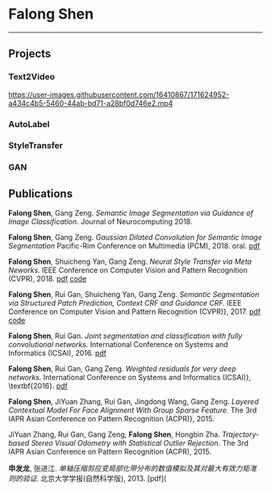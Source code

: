 # Falong Shen

----

## Projects

### Text2Video
https://user-images.githubusercontent.com/16410867/171624952-a434c4b5-5460-44ab-bd71-a28bf0d746e2.mp4

### AutoLabel


### StyleTransfer

### GAN


## Publications

**Falong Shen**, Gang Zeng. *Semantic Image Segmentation via Guidance of Image Classification*. Journal of Neurocomputing 2018.

**Falong Shen**, Gang Zeng. *Gaussian Dilated Convolution for Semantic Image Segmentation* Pacific-Rim Conference on Multimedia (PCM), 2018. oral. [pdf](https://link.springer.com/chapter/10.1007/978-3-030-00776-8_30)

 **Falong Shen**, Shuicheng Yan, Gang Zeng. *Neural Style Transfer via Meta Neworks.* IEEE Conference on Computer Vision and Pattern Recognition (CVPR), 2018. [pdf](https://openaccess.thecvf.com/content_cvpr_2018/papers/Shen_Neural_Style_Transfer_CVPR_2018_paper.pdf) [code](https://github.com/shenfalong/styletransfer) [](https://img.shields.io/github/forks/shenfalong/styletransfer?style=social)  [](https://img.shields.io/github/followers/shenfalong?style=social)

**Falong Shen**, Rui Gan, Shuicheng Yan, Gang Zeng. *Semantic Segmentation via Structured Patch Prediction, Context CRF and Guidance CRF.* IEEE Conference on Computer Vision and Pattern Recognition (CVPR)}, 2017. [pdf](https://openaccess.thecvf.com/content_cvpr_2017/papers/Shen_Semantic_Segmentation_via_CVPR_2017_paper.pdf) [code](https://github.com/shenfalong/SegModel)

**Falong Shen**, Rui Gan. *Joint segmentation and classification with fully convolutional networks.* International Conference on Systems and Informatics (ICSAI), 2016. [pdf](https://ieeexplore.ieee.org/document/7810978)

**Falong Shen**, Rui Gan, Gang Zeng. *Weighted residuals for very deep networks.* International Conference on Systems and Informatics (ICSAI)}, \textbf{2016}. [pdf](https://arxiv.org/pdf/1605.08831.pdf)

**Falong Shen**, JiYuan Zhang, Rui Gan, Jingdong Wang, Gang Zeng. *Layered Contextual Model For Face Alignment With Group Sparse Feature.* The 3rd IAPR Asian Conference on Pattern Recognition (ACPR)}, 2015.

JiYuan Zhang, Rui Gan, Gang Zeng, **Falong Shen**,  Hongbin Zha. *Trajectory-based Stereo Visual Odometry with Statistical Outlier Rejection.* The 3rd IAPR Asian Conference on Pattern Recognition (ACPR), 2015.

**申发龙**, 张进江. *单轴压缩剪应变局部化带分布的数值模拟及其对最大有效力矩准则的验证*. 北京大学学报(自然科学版), 2013. [pdf](
